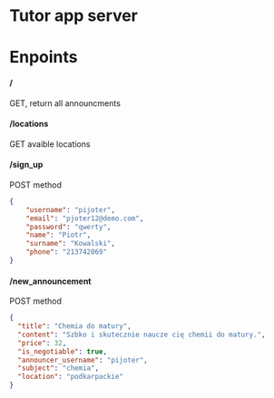 # Tutor app server

# Enpoints
#### /
GET, return all announcments

#### /locations
GET avaible locations

#### /sign_up
POST method
```json
{
    "username": "pijoter",
    "email": "pjoter12@demo.com",
    "password": "qwerty",
    "name": "Piotr",
    "surname": "Kowalski",
    "phone": "213742069"
}
```

#### /new_announcement
POST method
```json
{
  "title": "Chemia do matury",
  "content": "Szbko i skutecznie naucze cię chemii do matury.",
  "price": 32,
  "is_negotiable": true,
  "announcer_username": "pijoter",
  "subject": "chemia",
  "location": "podkarpackie"
}
```
